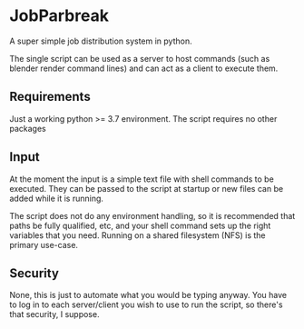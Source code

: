 # JobParbreak
A super simple job distribution system in python.

The single script can be used as a server to host commands (such as blender render command lines) and can act as a client to execute them.

## Requirements
Just a working python >= 3.7 environment. The script requires no other packages

## Input
At the moment the input is a simple text file with shell commands to be executed. They can be passed to the script at startup or new files can be added while it is running.

The script does not do any environment handling, so it is recommended that paths be fully qualified, etc, and your shell command sets up the right variables that you need. Running on a shared filesystem (NFS) is the primary use-case.

## Security
None, this is just to automate what you would be typing anyway. You have to log in to each server/client you wish to use to run the script, so there's that security, I suppose.
